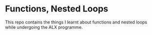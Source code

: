 # Functions, Nested Loops

This repo contains the things I learnt about functions and nested loops while undergoing the ALX programme.
